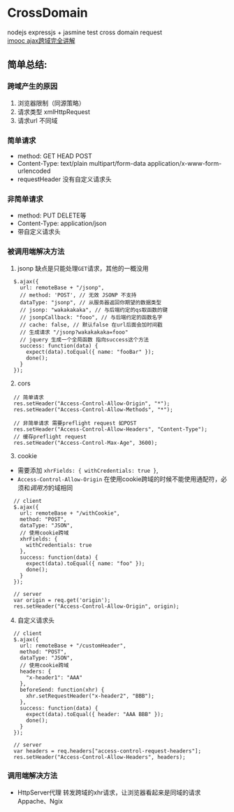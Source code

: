 # CrossDomain
nodejs expressjs + jasmine test cross domain request  
[imooc ajax跨域完全讲解](https://www.imooc.com/learn/947) 

## 简单总结:
### 跨域产生的原因
1. 浏览器限制（同源策略）
2. 请求类型 xmlHttpRequest
3. 请求url 不同域

### 简单请求
- method: GET HEAD POST
- Content-Type: text/plain multipart/form-data application/x-www-form-urlencoded
- requestHeader 没有自定义请求头

### 非简单请求
- method: PUT DELETE等
- Content-Type: application/json
- 带自定义请求头

### 被调用端解决方法
1. jsonp 
缺点是只能处理`GET`请求，其他的一概没用
```
  $.ajax({
    url: remoteBase + "/jsonp",
    // method: 'POST', // 无效 JSONP 不支持
    dataType: "jsonp", // 从服务器返回你期望的数据类型
    // jsonp: "wakakakaka", // 与后端约定的qs取函数的键
    // jsonpCallback: "fooo", // 与后端约定的函数名字
    // cache: false, // 默认false 在url后面会加时间戳
    // 生成请求 "/jsonp?wakakakaka=fooo"
    // jquery 生成一个全局函数 指向success这个方法
    success: function(data) {
      expect(data).toEqual({ name: "fooBar" });
      done();
    }
  });
```
2. cors 
```
  // 简单请求
  res.setHeader("Access-Control-Allow-Origin", "*");
  res.setHeader("Access-Control-Allow-Methods", "*");
  
  // 非简单请求 需要preflight request 如POST
  res.setHeader("Access-Control-Allow-Headers", "Content-Type");
  // 缓存preflight request  
  res.setHeader("Access-Control-Max-Age", 3600);
```

3. cookie

- 需要添加 `xhrFields: { withCredentials: true }`,
- `Access-Control-Allow-Origin` 在使用cookie跨域的时候不能使用通配符，必须和*调用方*的域相同

```
  // client
  $.ajax({
    url: remoteBase + "/withCookie",
    method: "POST",
    dataType: "JSON",
    // 使用cookie跨域
    xhrFields: {
      withCredentials: true
    },
    success: function(data) {
      expect(data).toEqual({ name: "foo" });
      done();
    }
  });

  // server
  var origin = req.get('origin');  
  res.setHeader("Access-Control-Allow-Origin", origin);

```

4. 自定义请求头

```
  // client
  $.ajax({
    url: remoteBase + "/customHeader",
    method: "POST",
    dataType: "JSON",
    // 使用cookie跨域
    headers: {
      "x-header1": "AAA"
    },
    beforeSend: function(xhr) {
      xhr.setRequestHeader("x-header2", "BBB");
    },
    success: function(data) {
      expect(data).toEqual({ header: "AAA BBB" });
      done();
    }
  });
  
  // server
  var headers = req.headers["access-control-request-headers"];
  res.setHeader("Access-Control-Allow-Headers", headers);

```

### 调用端解决方法
- HttpServer代理 转发跨域的xhr请求，让浏览器看起来是同域的请求 Appache、Ngix



